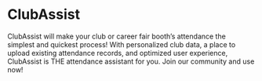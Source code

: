 # ClubAssist
ClubAssist will make your club or career fair booth’s attendance the simplest and quickest process!  With personalized club data, a place to upload existing attendance records, and optimized user experience, ClubAssist is THE attendance assistant for you.  Join our community and use now!
